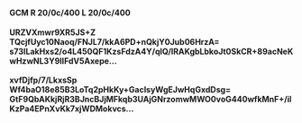 #### GCM R 20/0c/400 L 20/0c/400
**URZVXmwr9XR5JS+Z**<br/>**TQcjfUyc10Naoq/FNJL7/kkA6PD+nQkjY0Jub06HrzA=**<br/>**s73ILakHxs2/o4L450QF1KzsFdzA4Y/qlQ/IRAKgbLbkoJt0SkCR+89acNeKwHzwNL3Y9lIFdV5Axepe...**<br/><br/>
**xvfDjfp/7/LkxsSp**<br/>**Wf4baO18e85B3LoTq2pHkKy+GacIsyWgEJwHqGxdDsg=**<br/>**GtF9QbAKkjRjR3BJncBJjMFkqb3UAjGNrzomwMWO0voG440wfkMnF+/ilKzPa4EPnXvKk7xjWDMokvcs...**